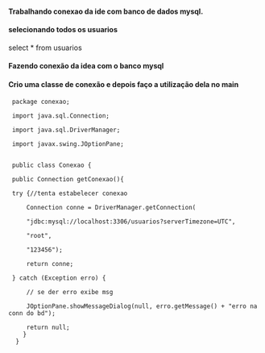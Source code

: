 #### Trabalhando conexao da ide com banco de dados mysql.

#### selecionando todos os usuarios 

select * from usuarios


#### Fazendo conexão da idea com o banco mysql

#### Crio uma classe de conexão e depois faço a utilização dela no main

     package conexao;

     import java.sql.Connection;

     import java.sql.DriverManager;

     import javax.swing.JOptionPane;


     public class Conexao {

     public Connection getConexao(){
 
     try {//tenta estabelecer conexao
     
         Connection conne = DriverManager.getConnection(
         
         "jdbc:mysql://localhost:3306/usuarios?serverTimezone=UTC",
         
         "root",
         
         "123456");
         
         return conne;
         
     } catch (Exception erro) {
     
         // se der erro exibe msg
         
         JOptionPane.showMessageDialog(null, erro.getMessage() + "erro na conn do bd");
                 
         return null;
        }
      }
